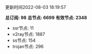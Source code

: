 更新时间2022-08-03 18:19:57

**总订阅: 98**
**总节点: 6699**
**有效节点: 2348**
- ssr节点: 11
- v2ray节点: 1887
- ss节点: 154
- trojan节点: 296
